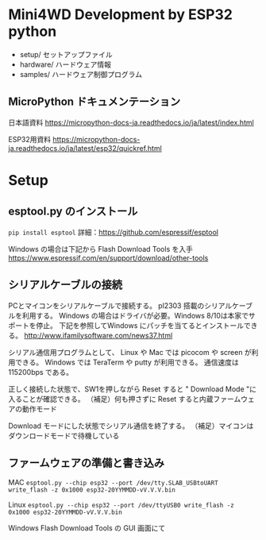 # Mini4WD Development by ESP32 python

- setup/     セットアップファイル
- hardware/  ハードウェア情報
- samples/   ハードウェア制御プログラム


MicroPython ドキュメンテーション
--------------------------------
日本語資料
  https://micropython-docs-ja.readthedocs.io/ja/latest/index.html

ESP32用資料
  https://micropython-docs-ja.readthedocs.io/ja/latest/esp32/quickref.html


Setup
=====

esptool.py のインストール
--------------------------

`pip install esptool`
詳細：https://github.com/espressif/esptool

Windows の場合は下記から Flash Download Tools を入手
https://www.espressif.com/en/support/download/other-tools

シリアルケーブルの接続
----------------------

PCとマイコンをシリアルケーブルで接続する。
pl2303 搭載のシリアルケーブルを利用する。
Windows の場合はドライバが必要。Windows 8/10は本家でサポートを停止。
下記を参照してWindows にパッチを当てるとインストールできる。
http://www.ifamilysoftware.com/news37.html


シリアル通信用プログラムとして、
Linux や Mac では picocom や screen が利用できる。
Windows では TeraTerm や putty が利用できる。
通信速度は 115200bps である。

正しく接続した状態で、SW1を押しながら Reset すると
" Download Mode "に入ることが確認できる。
（補足）何も押さずに Reset すると内蔵ファームウェアの動作モード

Download モードにした状態でシリアル通信を終了する。
（補足）マイコンはダウンロードモードで待機している


ファームウェアの準備と書き込み
------------------------------

MAC
`esptool.py --chip esp32 --port /dev/tty.SLAB_USBtoUART write_flash -z 0x1000 esp32-20YYMMDD-vV.V.V.bin`

Linux
`esptool.py --chip esp32 --port /dev/ttyUSB0 write_flash -z 0x1000 esp32-20YYMMDD-vV.V.V.bin`

Windows
Flash Download Tools の GUI 画面にて
